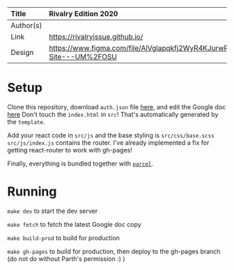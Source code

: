 | Title     | Rivalry Edition 2020                             |
| :-------- | :----------------------------------------- |
| Author(s) |                                            |
| Link      | https://rivalryissue.github.io/            |
| Design    | https://www.figma.com/file/AlVglapqkfj2WyR4KJurwR/Rivalry-Site---UM%2FOSU          |

# Setup

Clone this repository, download `auth.json` file
[here](https://drive.google.com/drive/u/0/folders/1RTFhJ6MHC7nGNg3CtxiAAhgwd3-GBQwo),
and edit the Google doc [here](https://docs.google.com/document/d/1QNCE2-KXUPIEmYmUcUkPzxA7HsnZqeobjXVPM3EDAN0/edit?usp=sharing)
Don't touch the `index.html` in `src`! That's automatically generated by the `template`.

Add your react code in `src/js` and the base styling is `src/css/base.scss`
`src/js/index.js` contains the router. I've already implemented a fix for getting react-router to work with gh-pages!

Finally, everything is bundled together with [`parcel`](https://parceljs.org/).

# Running

`make dev` to start the dev server

`make fetch` to fetch the latest Google doc copy

`make build-prod` to build for production

`make gh-pages` to build for production, then deploy to the gh-pages branch (do not do without Parth's permission :) )
